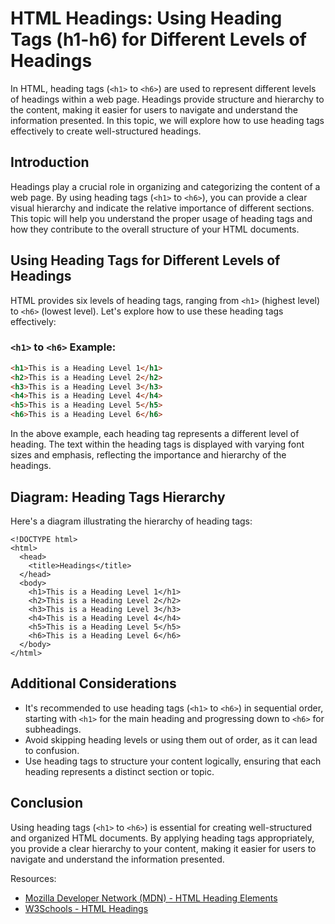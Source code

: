 # HTML Headings: Using Heading Tags (h1-h6) for Different Levels of Headings

In HTML, heading tags (`<h1>` to `<h6>`) are used to represent different levels of headings within a web page. Headings provide structure and hierarchy to the content, making it easier for users to navigate and understand the information presented. In this topic, we will explore how to use heading tags effectively to create well-structured headings.

## Introduction

Headings play a crucial role in organizing and categorizing the content of a web page. By using heading tags (`<h1>` to `<h6>`), you can provide a clear visual hierarchy and indicate the relative importance of different sections. This topic will help you understand the proper usage of heading tags and how they contribute to the overall structure of your HTML documents.

## Using Heading Tags for Different Levels of Headings

HTML provides six levels of heading tags, ranging from `<h1>` (highest level) to `<h6>` (lowest level). Let's explore how to use these heading tags effectively:

### `<h1>` to `<h6>` Example:

```html
<h1>This is a Heading Level 1</h1>
<h2>This is a Heading Level 2</h2>
<h3>This is a Heading Level 3</h3>
<h4>This is a Heading Level 4</h4>
<h5>This is a Heading Level 5</h5>
<h6>This is a Heading Level 6</h6>
```

In the above example, each heading tag represents a different level of heading. The text within the heading tags is displayed with varying font sizes and emphasis, reflecting the importance and hierarchy of the headings.

## Diagram: Heading Tags Hierarchy

Here's a diagram illustrating the hierarchy of heading tags:

```
<!DOCTYPE html>
<html>
  <head>
    <title>Headings</title>
  </head>
  <body>
    <h1>This is a Heading Level 1</h1>
    <h2>This is a Heading Level 2</h2>
    <h3>This is a Heading Level 3</h3>
    <h4>This is a Heading Level 4</h4>
    <h5>This is a Heading Level 5</h5>
    <h6>This is a Heading Level 6</h6>
  </body>
</html>
```

## Additional Considerations

- It's recommended to use heading tags (`<h1>` to `<h6>`) in sequential order, starting with `<h1>` for the main heading and progressing down to `<h6>` for subheadings.
- Avoid skipping heading levels or using them out of order, as it can lead to confusion.
- Use heading tags to structure your content logically, ensuring that each heading represents a distinct section or topic.

## Conclusion

Using heading tags (`<h1>` to `<h6>`) is essential for creating well-structured and organized HTML documents. By applying heading tags appropriately, you provide a clear hierarchy to your content, making it easier for users to navigate and understand the information presented.

Resources:
- [Mozilla Developer Network (MDN) - HTML Heading Elements](https://developer.mozilla.org/en-US/docs/Web/HTML/Element/Heading_Elements)
- [W3Schools - HTML Headings](https://www.w3schools.com/html/html_headings.asp)